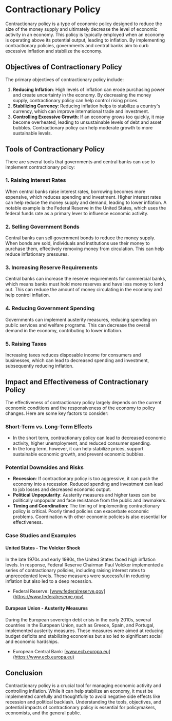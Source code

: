 # Contractionary Policy

Contractionary policy is a type of economic policy designed to reduce the size of the money supply and ultimately decrease the level of economic activity in an economy. This policy is typically employed when an economy is operating above its potential output, leading to inflation. By implementing contractionary policies, governments and central banks aim to curb excessive inflation and stabilize the economy.

## Objectives of Contractionary Policy

The primary objectives of contractionary policy include:

1. **Reducing Inflation**: High levels of inflation can erode purchasing power and create uncertainty in the economy. By decreasing the money supply, contractionary policy can help control rising prices.
2. **Stabilizing Currency**: Reducing inflation helps to stabilize a country's currency, which can improve international trade and investment.
3. **Controlling Excessive Growth**: If an economy grows too quickly, it may become overheated, leading to unsustainable levels of debt and asset bubbles. Contractionary policy can help moderate growth to more sustainable levels.

## Tools of Contractionary Policy

There are several tools that governments and central banks can use to implement contractionary policy:

### 1. **Raising Interest Rates**

When central banks raise interest rates, borrowing becomes more expensive, which reduces spending and investment. Higher interest rates can help reduce the money supply and demand, leading to lower inflation. A notable example is the Federal Reserve in the United States, which uses the federal funds rate as a primary lever to influence economic activity. 

### 2. **Selling Government Bonds**

Central banks can sell government bonds to reduce the money supply. When bonds are sold, individuals and institutions use their money to purchase them, effectively removing money from circulation. This can help reduce inflationary pressures.

### 3. **Increasing Reserve Requirements**

Central banks can increase the reserve requirements for commercial banks, which means banks must hold more reserves and have less money to lend out. This can reduce the amount of money circulating in the economy and help control inflation.

### 4. **Reducing Government Spending**

Governments can implement austerity measures, reducing spending on public services and welfare programs. This can decrease the overall demand in the economy, contributing to lower inflation.

### 5. **Raising Taxes**

Increasing taxes reduces disposable income for consumers and businesses, which can lead to decreased spending and investment, subsequently reducing inflation.

## Impact and Effectiveness of Contractionary Policy

The effectiveness of contractionary policy largely depends on the current economic conditions and the responsiveness of the economy to policy changes. Here are some key factors to consider:

### **Short-Term vs. Long-Term Effects**

- In the short term, contractionary policy can lead to decreased economic activity, higher unemployment, and reduced consumer spending.
- In the long term, however, it can help stabilize prices, support sustainable economic growth, and prevent economic bubbles.

### **Potential Downsides and Risks**

- **Recession**: If contractionary policy is too aggressive, it can push the economy into a recession. Reduced spending and investment can lead to job losses and decreased economic output.
- **Political Unpopularity**: Austerity measures and higher taxes can be politically unpopular and face resistance from the public and lawmakers.
- **Timing and Coordination**: The timing of implementing contractionary policy is critical. Poorly timed policies can exacerbate economic problems. Coordination with other economic policies is also essential for effectiveness.

### **Case Studies and Examples**

#### United States - The Volcker Shock

In the late 1970s and early 1980s, the United States faced high inflation levels. In response, Federal Reserve Chairman Paul Volcker implemented a series of contractionary policies, including raising interest rates to unprecedented levels. These measures were successful in reducing inflation but also led to a deep recession.

- Federal Reserve: [www.federalreserve.gov](https://www.federalreserve.gov)

#### European Union - Austerity Measures

During the European sovereign debt crisis in the early 2010s, several countries in the European Union, such as Greece, Spain, and Portugal, implemented austerity measures. These measures were aimed at reducing budget deficits and stabilizing economies but also led to significant social and economic hardships.

- European Central Bank: [www.ecb.europa.eu](https://www.ecb.europa.eu)

## Conclusion

Contractionary policy is a crucial tool for managing economic activity and controlling inflation. While it can help stabilize an economy, it must be implemented carefully and thoughtfully to avoid negative side effects like recession and political backlash. Understanding the tools, objectives, and potential impacts of contractionary policy is essential for policymakers, economists, and the general public.
